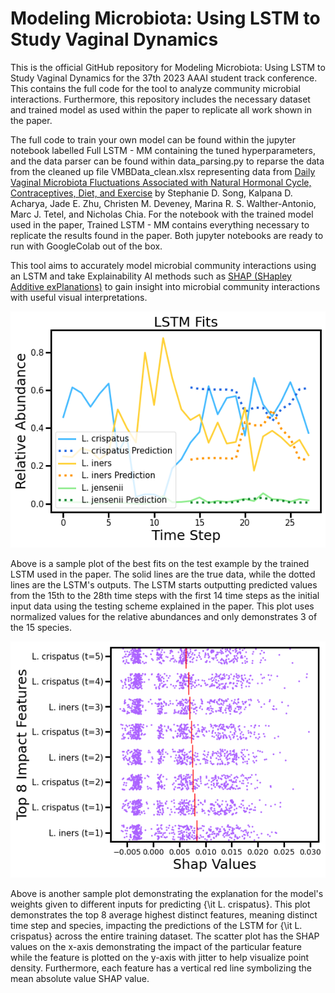 # Modeling Microbiota: Using LSTM to Study Vaginal Dynamics
This is the official GitHub repository for Modeling Microbiota: Using LSTM to Study Vaginal Dynamics for the 37th 2023 AAAI student track conference. This contains the full code for the tool to analyze community microbial interactions. Furthermore, this repository includes the necessary dataset and trained model as used within the paper to replicate all work shown in the paper.

The full code to train your own model can be found within the jupyter notebook labelled Full LSTM - MM containing the tuned hyperparameters, and the data parser can be found within data_parsing.py to reparse the data from the cleaned up file VMBData_clean.xlsx representing data from <a href="https://journals.asm.org/doi/10.1128/mSphere.00593-20">Daily Vaginal Microbiota Fluctuations Associated with Natural Hormonal Cycle, Contraceptives, Diet, and Exercise</a> by Stephanie D. Song, Kalpana D. Acharya, Jade E. Zhu, Christen M. Deveney, Marina R. S. Walther-Antonio, Marc J. Tetel, and Nicholas Chia. For the notebook with the trained model used in the paper, Trained LSTM - MM contains everything necessary to replicate the results found in the paper. Both jupyter notebooks are ready to run with GoogleColab out of the box.

This tool aims to accurately model microbial community interactions using an LSTM and take Explainability AI methods such as <a href="https://proceedings.neurips.cc/paper/2017/hash/8a20a8621978632d76c43dfd28b67767-Abstract.html">SHAP (SHapley Additive exPlanations)</a> to gain insight into microbial community interactions with useful visual interpretations.

<img src="LSTM_Plots/LSTMBestFitPlot.png">

Above is a sample plot of the best fits on the test example by the trained LSTM used in the paper. The solid lines are the true data, while the dotted lines are the LSTM's outputs. The LSTM starts outputting predicted values from the 15th to the 28th time steps with the first 14 time steps as the initial input data using the testing scheme explained in the paper. This plot uses normalized values for the relative abundances and only demonstrates 3 of the 15 species.

<img src="LSTM_Plots/MAVFinalSHAPL_crispatus.png">

Above is another sample plot demonstrating the explanation for the model's weights given to different inputs for predicting {\it L. crispatus}. This plot demonstrates the top 8 average highest distinct features, meaning distinct time step and species, impacting the predictions of the LSTM for {\it L. crispatus} across the entire training dataset. The scatter plot has the SHAP values on the x-axis demonstrating the impact of the particular feature while the feature is plotted on the y-axis with jitter to help visualize point density. Furthermore, each feature has  a vertical red line symbolizing the mean absolute value SHAP value.
